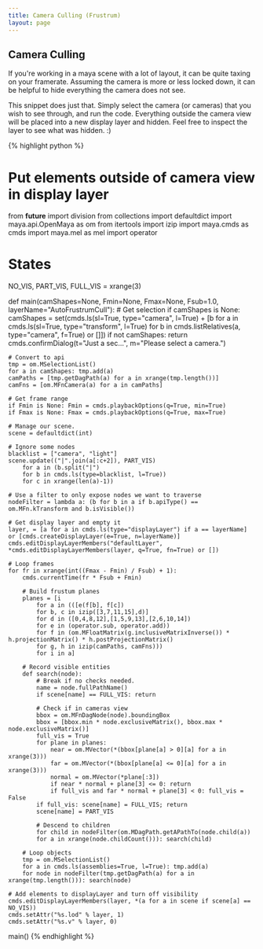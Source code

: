 ```yaml
---
title: Camera Culling (Frustrum)
layout: page
---
```

## Camera Culling

If you're working in a maya scene with a lot of layout, it can be quite taxing on your framerate.
Assuming the camera is more or less locked down, it can be helpful to hide everything the camera does not see.

This snippet does just that. Simply select the camera (or cameras) that you wish to see through, and run the code.
Everything outside the camera view will be placed into a new display layer and hidden. Feel free to inspect the layer to see what was hidden. :)

{% highlight python %}
# Put elements outside of camera view in display layer

from __future__ import division
from collections import defaultdict
import maya.api.OpenMaya as om
from itertools import izip
import maya.cmds as cmds
import maya.mel as mel
import operator

# States
NO_VIS, PART_VIS, FULL_VIS = xrange(3)

def main(camShapes=None, Fmin=None, Fmax=None, Fsub=1.0, layerName="AutoFrustrumCull"):
    # Get selection
    if camShapes is None: camShapes = set(cmds.ls(sl=True, type="camera", l=True) + [b for a in cmds.ls(sl=True, type="transform", l=True) for b in cmds.listRelatives(a, type="camera", f=True) or []])
    if not camShapes: return cmds.confirmDialog(t="Just a sec...", m="Please select a camera.")

    # Convert to api
    tmp = om.MSelectionList()
    for a in camShapes: tmp.add(a)
    camPaths = [tmp.getDagPath(a) for a in xrange(tmp.length())]
    camFns = [om.MFnCamera(a) for a in camPaths]

    # Get frame range
    if Fmin is None: Fmin = cmds.playbackOptions(q=True, min=True)
    if Fmax is None: Fmax = cmds.playbackOptions(q=True, max=True)

    # Manage our scene.
    scene = defaultdict(int)

    # Ignore some nodes
    blacklist = ["camera", "light"]
    scene.update(("|".join(a[:c+2]), PART_VIS)
        for a in (b.split("|")
        for b in cmds.ls(type=blacklist, l=True))
        for c in xrange(len(a)-1))

    # Use a filter to only expose nodes we want to traverse
    nodeFilter = lambda a: (b for b in a if b.apiType() == om.MFn.kTransform and b.isVisible())

    # Get display layer and empty it
    layer, = [a for a in cmds.ls(type="displayLayer") if a == layerName] or [cmds.createDisplayLayer(e=True, n=layerName)]
    cmds.editDisplayLayerMembers("defaultLayer", *cmds.editDisplayLayerMembers(layer, q=True, fn=True) or [])

    # Loop frames
    for fr in xrange(int((Fmax - Fmin) / Fsub) + 1):
        cmds.currentTime(fr * Fsub + Fmin)

        # Build frustum planes
        planes = [i
            for a in (([e(f[b], f[c])
            for b, c in izip([3,7,11,15],d)]
            for d in ([0,4,8,12],[1,5,9,13],[2,6,10,14])
            for e in (operator.sub, operator.add))
            for f in (om.MFloatMatrix(g.inclusiveMatrixInverse()) * h.projectionMatrix() * h.postProjectionMatrix()
            for g, h in izip(camPaths, camFns)))
            for i in a]

        # Record visible entities
        def search(node):
            # Break if no checks needed.
            name = node.fullPathName()
            if scene[name] == FULL_VIS: return

            # Check if in cameras view
            bbox = om.MFnDagNode(node).boundingBox
            bbox = [bbox.min * node.exclusiveMatrix(), bbox.max * node.exclusiveMatrix()]
            full_vis = True
            for plane in planes:
                near = om.MVector(*(bbox[plane[a] > 0][a] for a in xrange(3)))
                far = om.MVector(*(bbox[plane[a] <= 0][a] for a in xrange(3)))
                normal = om.MVector(*plane[:3])
                if near * normal + plane[3] <= 0: return
                if full_vis and far * normal + plane[3] < 0: full_vis = False
            if full_vis: scene[name] = FULL_VIS; return
            scene[name] = PART_VIS

            # Descend to children
            for child in nodeFilter(om.MDagPath.getAPathTo(node.child(a))
            for a in xrange(node.childCount())): search(child)

        # Loop objects
        tmp = om.MSelectionList()
        for a in cmds.ls(assemblies=True, l=True): tmp.add(a)
        for node in nodeFilter(tmp.getDagPath(a) for a in xrange(tmp.length())): search(node)

    # Add elements to displayLayer and turn off visibility
    cmds.editDisplayLayerMembers(layer, *(a for a in scene if scene[a] == NO_VIS))
    cmds.setAttr("%s.lod" % layer, 1)
    cmds.setAttr("%s.v" % layer, 0)
main()
{% endhighlight %}

<script src="https://gist.github.com/internetimagery/c4a0d57c6afa8177fd4b53baf07aecff.js"></script>
